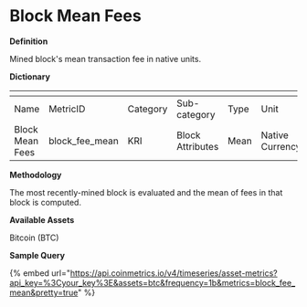 # Block Mean Fees

**Definition**

Mined block's mean transaction fee in native units.

**Dictionary**

<table data-header-hidden><thead><tr><th width="165"></th><th width="210"></th><th width="116"></th><th width="141"></th><th></th><th width="107"></th><th></th></tr></thead><tbody><tr><td>Name</td><td>MetricID</td><td>Category</td><td>Sub-category</td><td>Type</td><td>Unit</td><td>Interval</td></tr><tr><td>Block Mean Fees</td><td>block_fee_mean</td><td>KRI</td><td>Block Attributes</td><td>Mean</td><td>Native Currency</td><td>1 block</td></tr></tbody></table>

**Methodology**

The most recently-mined block is evaluated and the mean of fees in that block is computed.

**Available Assets**&#x20;

Bitcoin (BTC)

**Sample Query**

{% embed url="https://api.coinmetrics.io/v4/timeseries/asset-metrics?api_key=%3Cyour_key%3E&assets=btc&frequency=1b&metrics=block_fee_mean&pretty=true" %}
